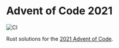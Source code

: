# Advent of Code 2021

![CI](https://github.com/justinhorton/adventofcode2021/actions/workflows/check.yml/badge.svg)

Rust solutions for the [2021 Advent of Code](https://adventofcode.com/2021).
